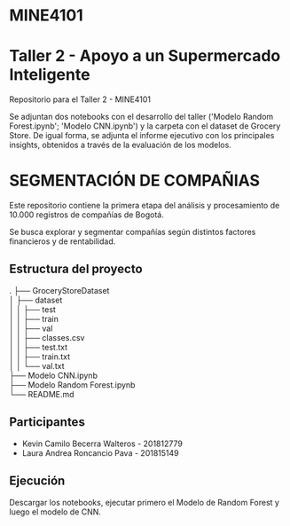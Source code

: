 # MINE4101
# Taller 2 - Apoyo a un Supermercado Inteligente

Repositorio para el Taller 2 - MINE4101

Se adjuntan dos notebooks con el desarrollo del taller ('Modelo Random Forest.ipynb'; 'Modelo CNN.ipynb') y la carpeta con el dataset de Grocery Store.
De igual forma, se adjunta el informe ejecutivo con los principales insights, obtenidos a través de la evaluación de los modelos.

# SEGMENTACIÓN DE COMPAÑIAS

Este repositorio contiene la primera etapa del análisis y procesamiento de 10.000 registros de compañías de Bogotá.

Se busca explorar y segmentar compañías según distintos factores financieros y de rentabilidad.

## Estructura del proyecto

. 
├── GroceryStoreDataset   
│   ├── dataset    
│   │   ├── test   
│   │   ├── train   
│   │   ├── val    
│   │   ├── classes.csv   
│   │   ├── test.txt    
│   │   ├── train.txt    
│   │   └── val.txt    
├── Modelo CNN.ipynb    
├── Modelo Random Forest.ipynb    
└── README.md     

## Participantes
* Kevin Camilo Becerra Walteros - 201812779
* Laura Andrea Roncancio Pava - 201815149
 

## Ejecución

Descargar los notebooks, ejecutar primero el Modelo de Random Forest y luego el modelo de CNN.
